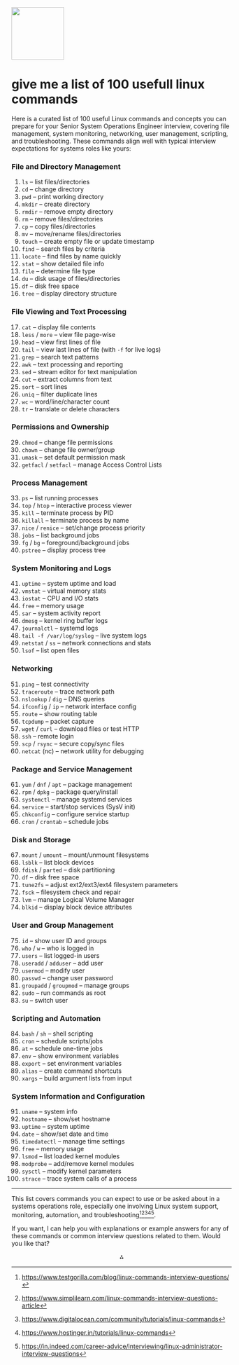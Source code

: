 <img src="https://r2cdn.perplexity.ai/pplx-full-logo-primary-dark%402x.png" class="logo" width="120"/>

# give me a list of 100 usefull linux commands

Here is a curated list of 100 useful Linux commands and concepts you can prepare for your Senior System Operations Engineer interview, covering file management, system monitoring, networking, user management, scripting, and troubleshooting. These commands align well with typical interview expectations for systems roles like yours:

### File and Directory Management

1. `ls` – list files/directories
2. `cd` – change directory
3. `pwd` – print working directory
4. `mkdir` – create directory
5. `rmdir` – remove empty directory
6. `rm` – remove files/directories
7. `cp` – copy files/directories
8. `mv` – move/rename files/directories
9. `touch` – create empty file or update timestamp
10. `find` – search files by criteria
11. `locate` – find files by name quickly
12. `stat` – show detailed file info
13. `file` – determine file type
14. `du` – disk usage of files/directories
15. `df` – disk free space
16. `tree` – display directory structure

### File Viewing and Text Processing

17. `cat` – display file contents
18. `less` / `more` – view file page-wise
19. `head` – view first lines of file
20. `tail` – view last lines of file (with `-f` for live logs)
21. `grep` – search text patterns
22. `awk` – text processing and reporting
23. `sed` – stream editor for text manipulation
24. `cut` – extract columns from text
25. `sort` – sort lines
26. `uniq` – filter duplicate lines
27. `wc` – word/line/character count
28. `tr` – translate or delete characters

### Permissions and Ownership

29. `chmod` – change file permissions
30. `chown` – change file owner/group
31. `umask` – set default permission mask
32. `getfacl` / `setfacl` – manage Access Control Lists

### Process Management

33. `ps` – list running processes
34. `top` / `htop` – interactive process viewer
35. `kill` – terminate process by PID
36. `killall` – terminate process by name
37. `nice` / `renice` – set/change process priority
38. `jobs` – list background jobs
39. `fg` / `bg` – foreground/background jobs
40. `pstree` – display process tree

### System Monitoring and Logs

41. `uptime` – system uptime and load
42. `vmstat` – virtual memory stats
43. `iostat` – CPU and I/O stats
44. `free` – memory usage
45. `sar` – system activity report
46. `dmesg` – kernel ring buffer logs
47. `journalctl` – systemd logs
48. `tail -f /var/log/syslog` – live system logs
49. `netstat` / `ss` – network connections and stats
50. `lsof` – list open files

### Networking

51. `ping` – test connectivity
52. `traceroute` – trace network path
53. `nslookup` / `dig` – DNS queries
54. `ifconfig` / `ip` – network interface config
55. `route` – show routing table
56. `tcpdump` – packet capture
57. `wget` / `curl` – download files or test HTTP
58. `ssh` – remote login
59. `scp` / `rsync` – secure copy/sync files
60. `netcat` (nc) – network utility for debugging

### Package and Service Management

61. `yum` / `dnf` / `apt` – package management
62. `rpm` / `dpkg` – package query/install
63. `systemctl` – manage systemd services
64. `service` – start/stop services (SysV init)
65. `chkconfig` – configure service startup
66. `cron` / `crontab` – schedule jobs

### Disk and Storage

67. `mount` / `umount` – mount/unmount filesystems
68. `lsblk` – list block devices
69. `fdisk` / `parted` – disk partitioning
70. `df` – disk free space
71. `tune2fs` – adjust ext2/ext3/ext4 filesystem parameters
72. `fsck` – filesystem check and repair
73. `lvm` – manage Logical Volume Manager
74. `blkid` – display block device attributes

### User and Group Management

75. `id` – show user ID and groups
76. `who` / `w` – who is logged in
77. `users` – list logged-in users
78. `useradd` / `adduser` – add user
79. `usermod` – modify user
80. `passwd` – change user password
81. `groupadd` / `groupmod` – manage groups
82. `sudo` – run commands as root
83. `su` – switch user

### Scripting and Automation

84. `bash` / `sh` – shell scripting
85. `cron` – schedule scripts/jobs
86. `at` – schedule one-time jobs
87. `env` – show environment variables
88. `export` – set environment variables
89. `alias` – create command shortcuts
90. `xargs` – build argument lists from input

### System Information and Configuration

91. `uname` – system info
92. `hostname` – show/set hostname
93. `uptime` – system uptime
94. `date` – show/set date and time
95. `timedatectl` – manage time settings
96. `free` – memory usage
97. `lsmod` – list loaded kernel modules
98. `modprobe` – add/remove kernel modules
99. `sysctl` – modify kernel parameters
100. `strace` – trace system calls of a process

---

This list covers commands you can expect to use or be asked about in a systems operations role, especially one involving Linux system support, monitoring, automation, and troubleshooting[^1][^2][^3][^7][^8].

If you want, I can help you with explanations or example answers for any of these commands or common interview questions related to them. Would you like that?

<div style="text-align: center">⁂</div>

[^1]: https://www.testgorilla.com/blog/linux-commands-interview-questions/

[^2]: https://www.simplilearn.com/linux-commands-interview-questions-article

[^3]: https://www.digitalocean.com/community/tutorials/linux-commands

[^4]: https://www.h2kinfosys.com/blog/linux-system-administrator-interview-questions-and-answers/

[^5]: https://www.linkedin.com/pulse/linux-interview-questions-answers-pratik-nagda-n4obc

[^6]: https://www.reddit.com/r/linuxadmin/comments/1cmw9r5/linux_engineer_interview_questions/

[^7]: https://www.hostinger.in/tutorials/linux-commands

[^8]: https://in.indeed.com/career-advice/interviewing/linux-administrator-interview-questions

